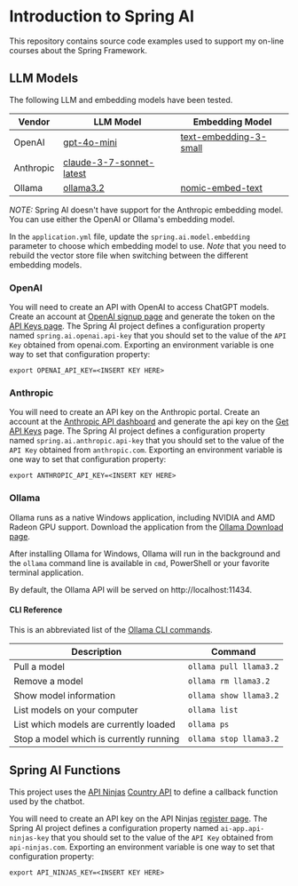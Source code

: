 # Introduction to Spring AI

This repository contains source code examples used to support my on-line courses about the Spring Framework.

## LLM Models

The following LLM and embedding models have been tested.

| Vendor    | LLM Model                                    | Embedding Model          |
|-----------|----------------------------------------------|--------------------------|
| OpenAI    | [gpt-4o-mini]                                | [text-embedding-3-small] |
| Anthropic | [claude-3-7-sonnet-latest][anthropic-models] |                          |
| Ollama    | [ollama3.2]                                  | [nomic-embed-text]       |

*NOTE:* Spring AI doesn't have support for the Anthropic embedding model. You can use either the OpenAI or Ollama's
embedding model.

In the `application.yml` file, update the `spring.ai.model.embedding` parameter to choose which embedding model to use.
*Note* that you need to rebuild the vector store file when switching between the different embedding models.

### OpenAI

You will need to create an API with OpenAI to access ChatGPT models. Create an account at [OpenAI signup page][openai]
and generate the token on the [API Keys page][openai-api-keys]. The Spring AI project defines a configuration property
named `spring.ai.openai.api-key` that you should set to the value of the `API Key` obtained from openai.com. Exporting
an environment variable is one way to set that configuration property:

```
export OPENAI_API_KEY=<INSERT KEY HERE>
```

### Anthropic

You will need to create an API key on the Anthropic portal. Create an account at
the [Anthropic API dashboard][anthropic] and generate the api key on the [Get API Keys][anthropic-api-keys] page. The
Spring AI project defines a configuration property named `spring.ai.anthropic.api-key` that you should set to the value
of the `API Key` obtained from `anthropic.com`. Exporting an environment variable is one way to set that configuration
property:

```
export ANTHROPIC_API_KEY=<INSERT KEY HERE>
```

### Ollama

Ollama runs as a native Windows application, including NVIDIA and AMD Radeon GPU support. Download the application from
the [Ollama Download page][ollama].

After installing Ollama for Windows, Ollama will run in the background and the `ollama` command line is available in
`cmd`, PowerShell or your favorite terminal application.

By default, the Ollama API will be served on http://localhost:11434.

#### CLI Reference

This is an abbreviated list of the [Ollama CLI commands][ollama-cli-reference].

| Description                             | Command                |
|-----------------------------------------|------------------------|
| Pull a model                            | `ollama pull llama3.2` |
| Remove a model                          | `ollama rm llama3.2`   |
| Show model information                  | `ollama show llama3.2` |
| List models on your computer            | `ollama list`          |
| List which models are currently loaded  | `ollama ps`            |
| Stop a model which is currently running | `ollama stop llama3.2` |

## Spring AI Functions

This project uses the [API Ninjas][api-ninjas] [Country API][api-ninjas-country] to define a callback function used by
the chatbot.

You will need to create an API key on the API Ninjas [register page][api-ninjas-register]. The Spring AI project defines
a configuration property named `ai-app.api-ninjas-key` that you should set to the value of the `API Key` obtained from
`api-ninjas.com`. Exporting an environment variable is one way to set that configuration property:

```
export API_NINJAS_KEY=<INSERT KEY HERE>
```

[anthropic]: https://console.anthropic.com/dashboard

[anthropic-api-keys]: https://console.anthropic.com/settings/keys

[anthropic-models]: https://docs.anthropic.com/en/docs/about-claude/models/all-models

[openai]: https://platform.openai.com/signup

[openai-api-keys]: https://platform.openai.com/account/api-keys

[gpt-4o-mini]: https://platform.openai.com/docs/models/gpt-4o-mini

[text-embedding-3-small]: https://platform.openai.com/docs/models/text-embedding-3-small

[ollama]: https://ollama.com/download

[ollama-cli-reference]: https://github.com/ollama/ollama?tab=readme-ov-file#cli-reference

[ollama3.2]: https://ollama.com/library/llama3.2

[nomic-embed-text]: https://ollama.com/library/nomic-embed-text

[api-ninjas]: https://api-ninjas.com/

[api-ninjas-register]: https://api-ninjas.com/register

[api-ninjas-country]: https://api-ninjas.com/api/country
